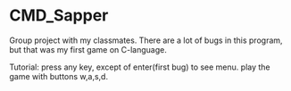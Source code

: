 # CMD_Sapper

Group project with my classmates. There are a lot of bugs in this program, but that was my first game on C-language.

Tutorial:
press any key, except of enter(first bug) to see menu.
play the game with buttons w,a,s,d.
